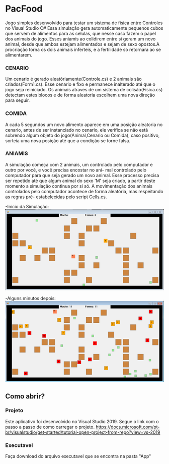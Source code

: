 # PacFood
Jogo simples desenvolvido para testar um sistema de fisica entre Controles no Visual Studio C#
Essa simulação gera automaticamente pequenos cubos que servem de alimentos para as celulas, que
nesse caso fazem o papel dos animais do jogo. Esses aniamis ao colidirem entre si geram um novo
animal, desde que ambos estejam alimentados e sejam de sexo opostos.A procriação torna os dois
animais inferteis, e a fertilidade só retornara ao se alimentarem.

### CENARIO
Um cenario é gerado aleatóriamente(Controle.cs) e 2 animais são criados(Form1.cs).
Esse cenario e fixo e permanece inalterado até que o jogo seja reiniciado. Os animais atraves de um
sistema de colisão(Fisica.cs) detectam estes blocos e de forma aleatoria escolhem uma nova direção para seguir.

### COMIDA
A cada 5 segundos um novo alimento aparece em uma posição aleatoria no cenario, antes
de ser instanciado no cenario, ele verifica se não está sobrendo algum objeto do jogo(Animal,Cenario ou Comida),
caso positivo, sorteia uma nova posição até que a condição se torne falsa.

### ANIAMIS
A simulação começa com 2 animais, um controlado pelo computador e outro por você, e você precisa encostar no ani-
mal controlado pelo computador para que seja gerado um novo animal. Esse processo precisa ser repetido até que
algum animal do sexo 'M' seja criado, a partir deste momento a simulação continua por si só.
A movimentação dos animais controlados pelo computador acontece de forma aleatória, mas respeitando as regras pré-
estabelecidas pelo script Cells.cs.

-Inicio da Simulação:<br>
![telaprincipal](https://github.com/Christian-Samuel/PacFood/blob/master/IMG/PrimeiraTela.PNG?raw=true)


-Alguns minutos depois:<br>
![telaprincipal](https://github.com/Christian-Samuel/PacFood/blob/master/IMG/FinalTela.PNG?raw=true)


## Como abrir?
### Projeto
Este aplicativo foi desenvolvido no Visual Studio 2019.
Segue o link com o passo a passo de como carregar o projeto.
https://docs.microsoft.com/pt-br/visualstudio/get-started/tutorial-open-project-from-repo?view=vs-2019

### Executavel
Faça download do arquivo executavel que se encontra na pasta "App"
